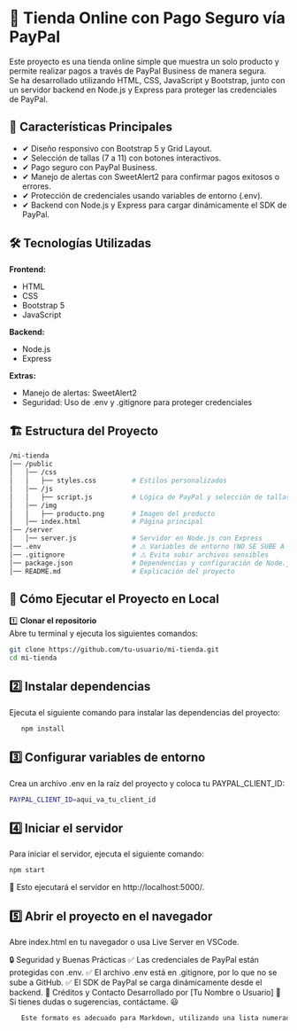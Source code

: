 # 🛒 Tienda Online con Pago Seguro vía PayPal

Este proyecto es una tienda online simple que muestra un solo producto y permite realizar pagos a través de PayPal Business de manera segura.  
Se ha desarrollado utilizando HTML, CSS, JavaScript y Bootstrap, junto con un servidor backend en Node.js y Express para proteger las credenciales de PayPal.

## 🚀 Características Principales
- ✔ Diseño responsivo con Bootstrap 5 y Grid Layout.
- ✔ Selección de tallas (7 a 11) con botones interactivos.
- ✔ Pago seguro con PayPal Business.
- ✔ Manejo de alertas con SweetAlert2 para confirmar pagos exitosos o errores.
- ✔ Protección de credenciales usando variables de entorno (.env).
- ✔ Backend con Node.js y Express para cargar dinámicamente el SDK de PayPal.

## 🛠️ Tecnologías Utilizadas
**Frontend:**
- HTML
- CSS
- Bootstrap 5
- JavaScript

**Backend:**
- Node.js
- Express

**Extras:**
- Manejo de alertas: SweetAlert2
- Seguridad: Uso de .env y .gitignore para proteger credenciales

## 🏗️ Estructura del Proyecto
```bash
/mi-tienda  
│── /public  
│   │── /css  
│   │   ├── styles.css         # Estilos personalizados  
│   │── /js  
│   │   ├── script.js          # Lógica de PayPal y selección de tallas  
│   │── /img  
│   │   ├── producto.png       # Imagen del producto  
│   │── index.html             # Página principal  
│── /server  
│   │── server.js              # Servidor en Node.js con Express  
│── .env                       # ⚠️ Variables de entorno (NO SE SUBE A GITHUB)  
│── .gitignore                 # ⚠️ Evita subir archivos sensibles  
│── package.json               # Dependencias y configuración de Node.js  
│── README.md                  # Explicación del proyecto  
```

## 🔧 Cómo Ejecutar el Proyecto en Local

1️⃣ **Clonar el repositorio**  
   Abre tu terminal y ejecuta los siguientes comandos:
   ```bash
   git clone https://github.com/tu-usuario/mi-tienda.git
   cd mi-tienda
```

## 2️⃣ Instalar dependencias

Ejecuta el siguiente comando para instalar las dependencias del proyecto:
```bash
   npm install
```
## 3️⃣ Configurar variables de entorno

Crea un archivo .env en la raíz del proyecto y coloca tu PAYPAL_CLIENT_ID:
```bash
PAYPAL_CLIENT_ID=aqui_va_tu_client_id
```
## 4️⃣ Iniciar el servidor

Para iniciar el servidor, ejecuta el siguiente comando:

``` bash
npm start
```
🔹 Esto ejecutará el servidor en http://localhost:5000/.

## 5️⃣ Abrir el proyecto en el navegador
Abre index.html en tu navegador o usa Live Server en VSCode.

🔒 Seguridad y Buenas Prácticas
✅ Las credenciales de PayPal están protegidas con .env.
✅ El archivo .env está en .gitignore, por lo que no se sube a GitHub.
✅ El SDK de PayPal se carga dinámicamente desde el backend.
📌 Créditos y Contacto
Desarrollado por [Tu Nombre o Usuario] 🚀
Si tienes dudas o sugerencias, contáctame. 😃

```bash
   Este formato es adecuado para Markdown, utilizando una lista numerada y añadiendo explicaciones claras y concisas para cada paso. ¡Espero que te sirva!

```


